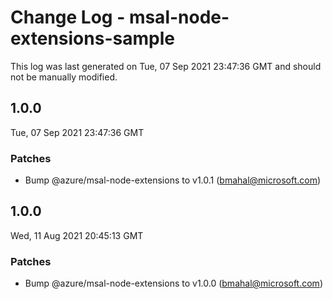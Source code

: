 # Change Log - msal-node-extensions-sample

This log was last generated on Tue, 07 Sep 2021 23:47:36 GMT and should not be manually modified.

<!-- Start content -->

## 1.0.0

Tue, 07 Sep 2021 23:47:36 GMT

### Patches

- Bump @azure/msal-node-extensions to v1.0.1 (bmahal@microsoft.com)

## 1.0.0

Wed, 11 Aug 2021 20:45:13 GMT

### Patches

- Bump @azure/msal-node-extensions to v1.0.0 (bmahal@microsoft.com)
